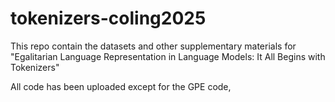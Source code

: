 # tokenizers-coling2025
This repo contain the datasets and other supplementary materials for "Egalitarian Language Representation in Language Models: It All Begins with Tokenizers"

All code has been uploaded except for the GPE code, 
